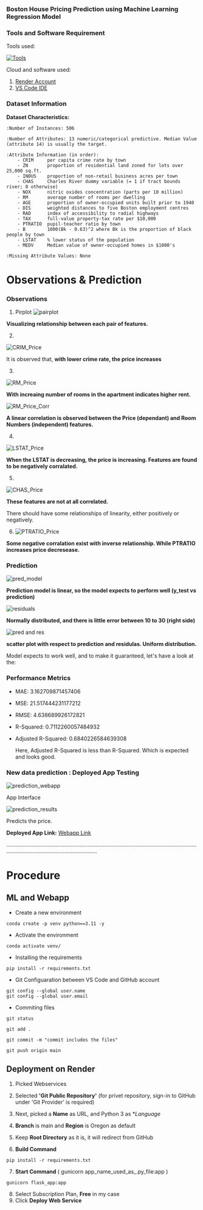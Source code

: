 ### Boston House Pricing Prediction using Machine Learning Regression Model

### Tools and Software Requirement
Tools used:

[![Tools](https://skillicons.dev/icons?i=python,sklearn,vscode,github,flask,&theme=light)](https://skillicons.dev)

Cloud and software used:

1. [Render Account](https://render.com/)
2. [VS Code IDE](https://code.visualstudio.com/)

### Dataset Information

**Dataset Characteristics:**  

    :Number of Instances: 506 

    :Number of Attributes: 13 numeric/categorical predictive. Median Value (attribute 14) is usually the target.

    :Attribute Information (in order):
        - CRIM     per capita crime rate by town
        - ZN       proportion of residential land zoned for lots over 25,000 sq.ft.
        - INDUS    proportion of non-retail business acres per town
        - CHAS     Charles River dummy variable (= 1 if tract bounds river; 0 otherwise)
        - NOX      nitric oxides concentration (parts per 10 million)
        - RM       average number of rooms per dwelling
        - AGE      proportion of owner-occupied units built prior to 1940
        - DIS      weighted distances to five Boston employment centres
        - RAD      index of accessibility to radial highways
        - TAX      full-value property-tax rate per $10,000
        - PTRATIO  pupil-teacher ratio by town
        - B        1000(Bk - 0.63)^2 where Bk is the proportion of black people by town
        - LSTAT    % lower status of the population
        - MEDV     Median value of owner-occupied homes in $1000's

    :Missing Attribute Values: None


# Observations & Prediction
### Observations
1. Pirplot
   ![pairplot](https://github.com/user-attachments/assets/9bb25c91-38e1-40e0-934b-3bcb1dc819e5)

**Visualizing relationship between each pair of features.**

2. 
![CRIM_Price](https://github.com/user-attachments/assets/fd7457c7-d12c-4427-bb7f-e5d01246b7c3)

It is observed that, **with lower crime rate, the price increases**

3. 
![RM_Price](https://github.com/user-attachments/assets/99446ee1-8739-405c-8b2d-3dbb2c331e50)

**With increaing number of rooms in the apartment indicates higher rent.**

![RM_Price_Corr](https://github.com/user-attachments/assets/1fbc2508-34df-47e1-b6d3-11b399178e63)

**A linear correlation is observed between the Price (dependant) and Room Numbers (independent) features.**

4.
![LSTAT_Price](https://github.com/user-attachments/assets/e1b50e01-934c-441e-b3ee-2a8726cc8b9f)

**When the LSTAT is decreasing, the price is increasing. Features are found to be negatively corralated.**

5. 
![CHAS_Price](https://github.com/user-attachments/assets/280f6ce0-72c0-4303-9e87-b0eb5bd9ec40)

**These features are not at all correlated.**

There should have some relationships of linearity, either positively or negatively.

6. ![PTRATIO_Price](https://github.com/user-attachments/assets/dff4ccfb-d6af-4cc4-8116-88bb780ab04a)

**Some negative corralation exist with inverse relationship. While PTRATIO increases price decresease.**


### Prediction
![pred_model](https://github.com/user-attachments/assets/f675aff2-4e32-4919-893d-1800ddf302b6)

**Prediction model is linear, so the model expects to perform well (y_test vs prediction)**

![residuals](https://github.com/user-attachments/assets/e3e0a63c-ad27-48f6-9291-c1ea281af4a2)

**Normally distributed, and there is little error between 10 to 30 (right side)**

![pred and res](https://github.com/user-attachments/assets/e878213d-2bb6-450c-bf7a-3749e40bfdfe)

**scatter plot with respect to prediction and residulas. Uniform distribution.**

Model expects to work well, and to make it guaranteed, let's have a look at the:
### Performance Metrics
- MAE: 3.162709871457406
- MSE: 21.517444231177212
- RMSE: 4.638689926172821
- R-Squared: 0.7112260057484932
- Adjusted R-Squared: 0.6840226584639308

  Here, Adjusted R-Squared is less than R-Squared. Which is expected and looks good.

  
### New data prediction : Deployed App Testing

![prediction_webapp](https://github.com/user-attachments/assets/e8b25128-e102-48db-a184-cb4e50bfc26b)

App Interface

![prediction_results](https://github.com/user-attachments/assets/774289d8-229c-4c88-8c39-54d0d493cef8)

Predicts the price.

**Deployed App Link:** [Webapp Link](http://housepriceprediction.onrender.com/)

.......................................................................................................................................................................................

# Procedure
## ML and Webapp
- Create a new environment
```
conda create -p venv python==3.11 -y 
```

- Activate the environment

```
conda activate venv/
```

- Installing the requirements
```
pip install -r requirements.txt
```

- Git Configuaration between VS Code and GitHub account 

```
git config --global user.name
git config --global user.email
```

- Commiting files
```
git status
```

```
git add . 
```

```
git commit -m "commit includes the files"
```

```
git push origin main
```

## Deployment on Render
1. Picked Webservices
   
2. Selected **'Git Public Repository'** (for privet repository, sign-in to GitHub under 'Git Provider' is required)
   
3. Next, picked a **Name** as URL, and Python 3 as **Language*
   
4. **Branch** is main and **Region** is Oregon as default
   
5. Keep **Root Directory** as it is, it will redirect from GitHub
    
6. **Build Command**
```
pip install -r requirements.txt
```

7. **Start Command** ( gunicorn app_name_used_as_.py_file:app )
```
gunicorn flask_app:app
```

8. Select Subscription Plan, **Free** in my case
9. Click **Deploy Web Service**
